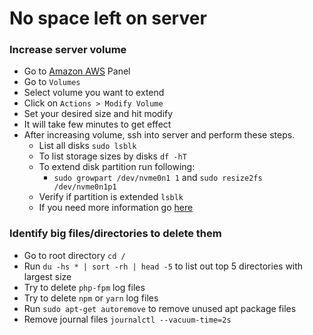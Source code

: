 # No space left on server

### Increase server volume

- Go to [Amazon AWS](https://eu-central-1.console.aws.amazon.com/) Panel
- Go to `Volumes`
- Select volume you want to extend
- Click on `Actions > Modify Volume`
- Set your desired size and hit modify
- It will take few minutes to get effect
- After increasing volume, ssh into server and perform these steps.
  - List all disks `sudo lsblk`
  - To list storage sizes by disks `df -hT`
  - To extend disk partition run following:
    - `sudo growpart /dev/nvme0n1 1` and `sudo resize2fs /dev/nvme0n1p1`
  - Verify if partition is extended `lsblk`
  - If you need more information go [here](https://docs.aws.amazon.com/AWSEC2/latest/UserGuide/recognize-expanded-volume-linux.html?icmpid=docs_ec2_console)

### Identify big files/directories to delete them

- Go to root directory `cd /`
- Run `du -hs * | sort -rh | head -5` to list out top 5 directories with largest size
- Try to delete `php-fpm` log files
- Try to delete `npm` or `yarn` log files
- Run `sudo apt-get autoremove` to remove unused apt package files
- Remove journal files `journalctl --vacuum-time=2s`

